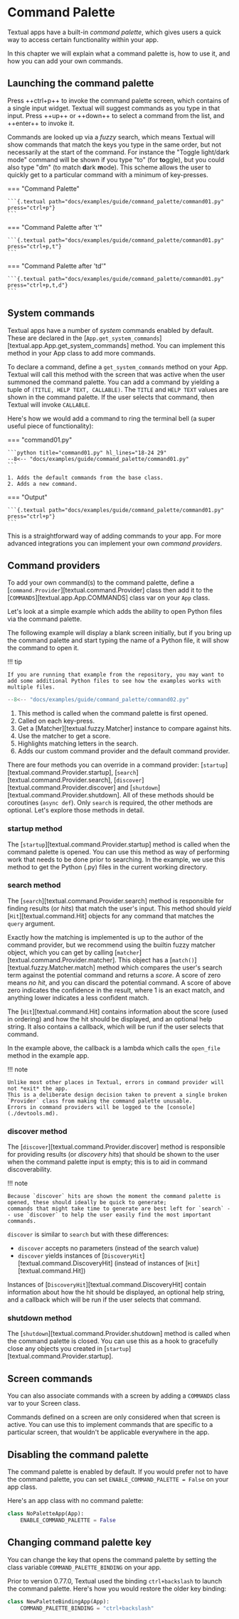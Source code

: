 # Command Palette

Textual apps have a built-in *command palette*, which gives users a quick way to access certain functionality within your app.

In this chapter we will explain what a command palette is, how to use it, and how you can add your own commands.

## Launching the command palette

Press ++ctrl+p++ to invoke the command palette screen, which contains of a single input widget.
Textual will suggest commands as you type in that input.
Press ++up++ or ++down++ to select a command from the list, and ++enter++ to invoke it.

Commands are looked up via a *fuzzy* search, which means Textual will show commands that match the keys you type in the same order, but not necessarily at the start of the command.
For instance the "Toggle light/dark mode" command will be shown if you type "to" (for **to**ggle), but you could also type "dm" (to match **d**ark **m**ode).
This scheme allows the user to quickly get to a particular command with a minimum of key-presses.


=== "Command Palette"

    ```{.textual path="docs/examples/guide/command_palette/command01.py" press="ctrl+p"}
    ```

=== "Command Palette after 't'"

    ```{.textual path="docs/examples/guide/command_palette/command01.py" press="ctrl+p,t"}
    ```

=== "Command Palette after 'td'"

    ```{.textual path="docs/examples/guide/command_palette/command01.py" press="ctrl+p,t,d"}
    ```

## System commands

Textual apps have a number of *system* commands enabled by default.
These are declared in the [`App.get_system_commands`][textual.app.App.get_system_commands] method.
You can implement this method in your App class to add more commands.

To declare a command, define a `get_system_commands` method on your App.
Textual will call this method with the screen that was active when the user summoned the command palette. 
You can add a command by yielding a tuple of `(TITLE, HELP TEXT, CALLABLE)`.
The `TITLE` and `HELP TEXT` values are shown in the command palette.
If the user selects that command, then Textual will invoke `CALLABLE`.

Here's how we would add a command to ring the terminal bell (a super useful piece of functionality):

=== "command01.py"

    ```python title="command01.py" hl_lines="18-24 29"
    --8<-- "docs/examples/guide/command_palette/command01.py"
    ```

    1. Adds the default commands from the base class.
    2. Adds a new command.

=== "Output"

    ```{.textual path="docs/examples/guide/command_palette/command01.py" press="ctrl+p"}
    ```

This is a straightforward way of adding commands to your app.
For more advanced integrations you can implement your own *command providers*.


## Command providers

To add your own command(s) to the command palette, define a [`command.Provider`][textual.command.Provider] class then add it to the [`COMMANDS`][textual.app.App.COMMANDS] class var on your `App` class.

Let's look at a simple example which adds the ability to open Python files via the command palette.

The following example will display a blank screen initially, but if you bring up the command palette and start typing the name of a Python file, it will show the command to open it.

!!! tip

    If you are running that example from the repository, you may want to add some additional Python files to see how the examples works with multiple files.


  ```python title="command02.py" hl_lines="12-40 46"
  --8<-- "docs/examples/guide/command_palette/command02.py"
  ```

  1. This method is called when the command palette is first opened.
  2. Called on each key-press.
  3. Get a [Matcher][textual.fuzzy.Matcher] instance to compare against hits.
  4. Use the matcher to get a score.
  5. Highlights matching letters in the search.
  6. Adds our custom command provider and the default command provider.

There are four methods you can override in a command provider: [`startup`][textual.command.Provider.startup], [`search`][textual.command.Provider.search], [`discover`][textual.command.Provider.discover] and [`shutdown`][textual.command.Provider.shutdown].
All of these methods should be coroutines (`async def`). Only `search` is required, the other methods are optional.
Let's explore those methods in detail.

### startup method

The [`startup`][textual.command.Provider.startup] method is called when the command palette is opened.
You can use this method as way of performing work that needs to be done prior to searching.
In the example, we use this method to get the Python (.py) files in the current working directory.

### search method

The [`search`][textual.command.Provider.search] method is responsible for finding results (or *hits*) that match the user's input.
This method should *yield* [`Hit`][textual.command.Hit] objects for any command that matches the `query` argument.

Exactly how the matching is implemented is up to the author of the command provider, but we recommend using the builtin fuzzy matcher object, which you can get by calling [`matcher`][textual.command.Provider.matcher].
This object has a [`match()`][textual.fuzzy.Matcher.match] method which compares the user's search term against the potential command and returns a *score*.
A score of zero means *no hit*, and you can discard the potential command.
A score of above zero indicates the confidence in the result, where 1 is an exact match, and anything lower indicates a less confident match.

The [`Hit`][textual.command.Hit] contains information about the score (used in ordering) and how the hit should be displayed, and an optional help string.
It also contains a callback, which will be run if the user selects that command.

In the example above, the callback is a lambda which calls the `open_file` method in the example app.

!!! note

    Unlike most other places in Textual, errors in command provider will not *exit* the app.
    This is a deliberate design decision taken to prevent a single broken `Provider` class from making the command palette unusable.
    Errors in command providers will be logged to the [console](./devtools.md).

### discover method

The [`discover`][textual.command.Provider.discover] method is responsible for providing results (or *discovery hits*) that should be shown to the user when the command palette input is empty;
this is to aid in command discoverability.

!!! note

    Because `discover` hits are shown the moment the command palette is opened, these should ideally be quick to generate;
    commands that might take time to generate are best left for `search` -- use `discover` to help the user easily find the most important commands.

`discover` is similar to `search` but with these differences:

- `discover` accepts no parameters (instead of the search value)
- `discover` yields instances of [`DiscoveryHit`][textual.command.DiscoveryHit] (instead of instances of [`Hit`][textual.command.Hit])

Instances of [`DiscoveryHit`][textual.command.DiscoveryHit] contain information about how the hit should be displayed, an optional help string, and a callback which will be run if the user selects that command.

### shutdown method

The [`shutdown`][textual.command.Provider.shutdown] method is called when the command palette is closed.
You can use this as a hook to gracefully close any objects you created in [`startup`][textual.command.Provider.startup].

## Screen commands

You can also associate commands with a screen by adding a `COMMANDS` class var to your Screen class.

Commands defined on a screen are only considered when that screen is active.
You can use this to implement commands that are specific to a particular screen, that wouldn't be applicable everywhere in the app.

## Disabling the command palette

The command palette is enabled by default.
If you would prefer not to have the command palette, you can set `ENABLE_COMMAND_PALETTE = False` on your app class.

Here's an app class with no command palette:

```python
class NoPaletteApp(App):
    ENABLE_COMMAND_PALETTE = False
```

## Changing command palette key

You can change the key that opens the command palette by setting the class variable `COMMAND_PALETTE_BINDING` on your app.

Prior to version 0.77.0, Textual used the binding `ctrl+backslash` to launch the command palette.
Here's how you would restore the older key binding:

```python
class NewPaletteBindingApp(App):
    COMMAND_PALETTE_BINDING = "ctrl+backslash"
```
